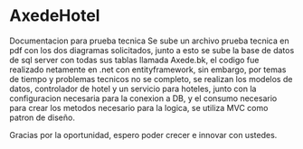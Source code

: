 # AxedeHotel
Documentacion para prueba tecnica
Se sube un archivo prueba tecnica en pdf con los dos diagramas solicitados, junto a esto se sube la base de datos de sql server con todas sus tablas llamada Axede.bk, el codigo fue realizado netamente en .net con entityframework, sin embargo, por temas de tiempo y problemas tecnicos no se completo, se realizan los modelos de datos, controlador de hotel y un servicio para hoteles, junto con la configuracion necesaria para la conexion a DB, y el consumo necesario para crear los metodos necesario para la logica, se utiliza MVC como patron de diseño.

Gracias por la oportunidad, espero poder crecer e innovar con ustedes.
